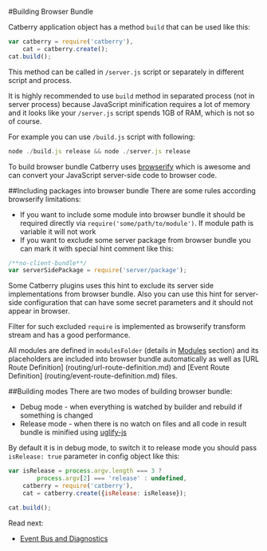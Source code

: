 #Building Browser Bundle

Catberry application object has a method `build` that can be used like this:

```javascript
var catberry = require('catberry'),
	cat = catberry.create();
cat.build();
```

This method can be called in `/server.js` script or separately in
different script and process.

It is highly recommended to use `build` method in separated process 
(not in server process) because JavaScript minification requires a lot of memory 
and it looks like your `/server.js` script spends 1GB of RAM, which is not so of 
course.

For example you can use `/build.js` script with following:
```javascript
node ./build.js release && node ./server.js release
```

To build browser bundle Catberry uses [browserify](http://browserify.org) which 
is awesome and can convert your JavaScript server-side code to browser code.

##Including packages into browser bundle
There are some rules according browserify limitations:

* If you want to include some module into browser bundle it should be required
directly via `require('some/path/to/module')`. If module path is variable it
will not work
* If you want to exclude some server package from browser bundle you can
mark it with special hint comment like this:
```javascript
/**no-client-bundle**/
var serverSidePackage = require('server/package');
```
Some Catberry plugins uses this hint to exclude its server side 
implementations from browser bundle. Also you can use this hint for server-side
configuration that can have some secret parameters and it should not appear 
in browser.

Filter for such excluded `require` is implemented as browserify transform 
stream and has a good performance.

All modules are defined in `modulesFolder` 
(details in [Modules](modules/index.md) section) and its placeholders are 
included into browser bundle automatically as well as [URL Route Definition]
(routing/url-route-definition.md) and [Event Route Definition]
(routing/event-route-definition.md) files.

##Building modes
There are two modes of building browser bundle:

* Debug mode - when everything is watched by builder and rebuild if something
is changed
* Release mode - when there is no watch on files and all code in result bundle 
is minified using [uglify-js](https://www.npmjs.org/package/uglify-js)

By default it is in debug mode, to switch it to release mode you should pass
`isRelease: true` parameter in config object like this:
```javascript
var isRelease = process.argv.length === 3 ?
		process.argv[2] === 'release' : undefined,
	catberry = require('catberry'),
	cat = catberry.create({isRelease: isRelease});

cat.build();
```

Read next:

* [Event Bus and Diagnostics](event-bus-and-diagnostics.md)